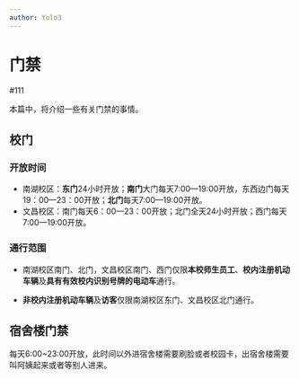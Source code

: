 ```yaml
---
author: Yolo3
---
```


# 门禁

#111

本篇中，将介绍一些有关门禁的事情。

## 校门

### 开放时间

- 南湖校区：**东门**24小时开放；**南门**大门每天7:00—19:00开放，东西边门每天19：00—23：00开放；**北门**每天7:00—19:00开放。
- 文昌校区：南门每天6：00—23：00开放；北门全天24小时开放；西门每天7:00—19:00开放。

### 通行范围

- 南湖校区南门、北门，文昌校区南门、西门仅限**本校师生员工**、**校内注册机动车辆**及**具有有效校内识别号牌的电动车**通行。

- **非校内注册机动车辆**及**访客**仅限南湖校区东门、文昌校区北门通行。

## 宿舍楼门禁

每天6:00~23:00开放，此时间以外进宿舍楼需要刷脸或者校园卡，出宿舍楼需要叫阿姨起来或者等别人进来。
